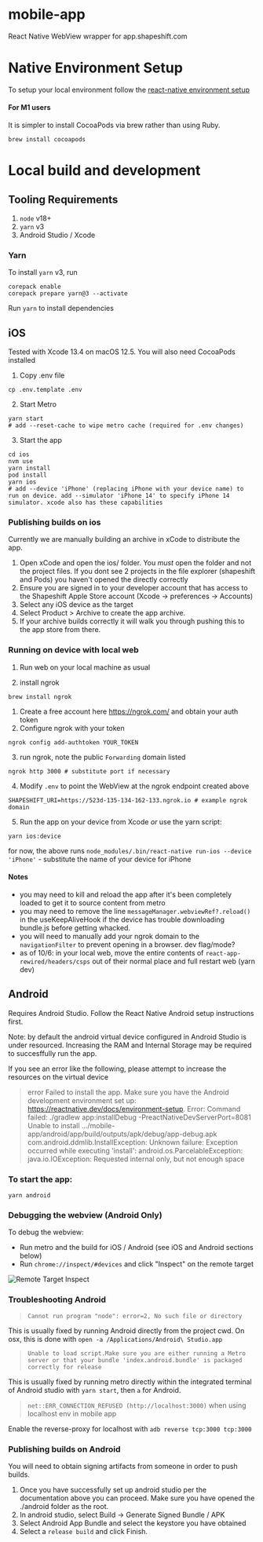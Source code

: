 # mobile-app
React Native WebView wrapper for app.shapeshift.com

# Native Environment Setup
To setup your local environment follow the [react-native environment setup](https://reactnative.dev/docs/set-up-your-environment)

#### For M1 users
It is simpler to install CocoaPods via brew rather than using Ruby. 
```
brew install cocoapods
```

# Local build and development
## Tooling Requirements
1. `node` v18+
2. `yarn` v3
3. Android Studio / Xcode

### Yarn
To install `yarn` v3, run
```shell
corepack enable
corepack prepare yarn@3 --activate
```

Run `yarn` to install dependencies

## iOS
Tested with Xcode 13.4 on macOS 12.5. You will also need CocoaPods installed

1. Copy .env file
```
cp .env.template .env
```

2. Start Metro
```
yarn start
# add --reset-cache to wipe metro cache (required for .env changes)
```
3. Start the app
```
cd ios
nvm use
yarn install
pod install
yarn ios
# add --device 'iPhone' (replacing iPhone with your device name) to run on device. add --simulator 'iPhone 14' to specify iPhone 14 simulator. xcode also has these capabilities
```

### Publishing builds on ios

Currently we are manually building an archive in xCode to distribute the app.

1. Open xCode and open the ios/ folder.  You _must_ open the folder and not the project files.  If you dont see 2 projects in the file explorer (shapeshift and Pods) you haven't opened the directly correctly  
2. Ensure you are signed in to your developer account that has access to the Shapeshift Apple Store account (Xcode -> preferences -> Accounts)
3. Select any iOS device as the target
4. Select Product > Archive to create the app archive.
5. If your archive builds correctly it will walk you through pushing this to the app store from there. 

### Running on device with local web
1. Run web on your local machine as usual

2. install ngrok
```
brew install ngrok
```
1. Create a free account here https://ngrok.com/ and obtain your auth token
4. Configure ngrok with your token
```
ngrok config add-authtoken YOUR_TOKEN
```
3. run ngrok, note the public `Forwarding` domain listed
```
ngrok http 3000 # substitute port if necessary
```
4. Modify `.env` to point the WebView at the ngrok endpoint created above
```
SHAPESHIFT_URI=https://523d-135-134-162-133.ngrok.io # example ngrok domain
```
5. Run the app on your device from Xcode _or_ use the yarn script:
```
yarn ios:device
```
for now, the above runs `node_modules/.bin/react-native run-ios --device 'iPhone'` - substitute the name of your device for iPhone
#### __Notes__
- you may need to kill and reload the app after it's been completely loaded to get it to source content from metro
- you may need to remove the line `messageManager.webviewRef?.reload()` in the useKeepAliveHook if the device has trouble downloading bundle.js before getting whacked.
- you will need to manually add your ngrok domain to the `navigationFilter` to prevent opening in a browser. dev flag/mode?
- as of 10/6: in your local web, move the entire contents of `react-app-rewired/headers/csps` out of their normal place and full restart web (yarn dev)

## Android
Requires Android Studio. Follow the React Native Android setup instructions first.

Note: by default the android virtual device configured in Android Studio is under resourced. 
Increasing the RAM and Internal Storage may be required to succesffully run the app. 

If you see an error like the following, please attempt to increase the resources on the virtual device

> error Failed to install the app. Make sure you have the Android development environment set up: https://reactnative.dev/docs/environment-setup.
Error: Command failed: ./gradlew app:installDebug -PreactNativeDevServerPort=8081
Unable to install .../mobile-app/android/app/build/outputs/apk/debug/app-debug.apk
com.android.ddmlib.InstallException: Unknown failure: Exception occurred while executing 'install':
android.os.ParcelableException: java.io.IOException: Requested internal only, but not enough space

### To start the app:

```
yarn android
```

### Debugging the webview (Android Only)

To debug the webview:

- Run metro and the build for iOS / Android (see iOS and Android sections below)
- Run `chrome://inspect/#devices` and click "Inspect" on the remote target

![Remote Target Inspect](https://github.com/shapeshift/mobile-app/assets/17035424/7ede8055-9165-43e9-b54d-0862ae869728)

### Troubleshooting Android

> `Cannot run program "node": error=2, No such file or directory`

This is usually fixed by running Android directly from the project cwd. On osx, this is done with `open -a /Applications/Android\ Studio.app`

> `Unable to load script.Make sure you are either running a Metro server or that your bundle 'index.android.bundle' is packaged correctly for release`

This is usually fixed by running metro directly within the integrated terminal of Android studio with `yarn start`, then `a` for Android.

> `net::ERR_CONNECTION_REFUSED (http://localhost:3000)` when using localhost env in mobile app

Enable the reverse-proxy for localhost with `adb reverse tcp:3000 tcp:3000`

### Publishing builds on Android
You will need to obtain signing artifacts from someone in order to push builds. 

1. Once you have successfully set up android studio per the documentation above you can proceed. Make sure you have opened the ./android folder as the root.
2. In android studio, select Build -> Generate Signed Bundle / APK
3. Select Android App Bundle and select the keystore you have obtained
4. Select a `release build` and click Finish. 
